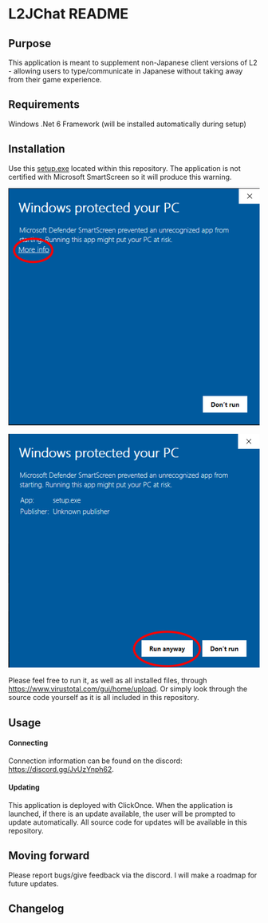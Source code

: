 ﻿# L2JChat README

## Purpose
This application is meant to supplement non-Japanese client versions of L2 - allowing users to type/communicate in Japanese without taking away from their game experience.

## Requirements 
Windows
.Net 6 Framework (will be installed automatically during setup)

## Installation
Use this [setup.exe](https://github.com/MoetsukiOtoko/L2JChat/blob/master/published/setup.exe?raw=true) located within this repository.
The application is not certified with Microsoft SmartScreen so it will produce this warning. 

![](MicrosoftSmartScreenWarning.png)

![](MicrosoftSmartScreenWarning2.png)

Please feel free to run it, as well as all installed files, through https://www.virustotal.com/gui/home/upload. Or simply look through the source code yourself as it is all included in this repository.

## Usage

#### Connecting
Connection information can be found on the discord: https://discord.gg/JvUzYnph62.

#### Updating
This application is deployed with ClickOnce. When the application is launched, if there is an update available, the user will be prompted to update automatically. All source code for updates will be available in this repository. 

## Moving forward
Please report bugs/give feedback via the discord. I will make a roadmap for future updates.

## Changelog